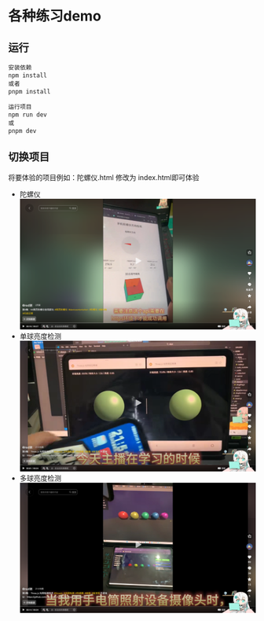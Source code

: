 # 各种练习demo
## 运行
```
安装依赖
npm install 
或者
pnpm install
```
```
运行项目
npm run dev
或
pnpm dev
```
## 切换项目
将要体验的项目例如：陀螺仪.html 修改为 index.html即可体验
- 陀螺仪
![陀螺仪](./imgs/陀螺仪.png)
- 单球亮度检测
![单球亮度检测](./imgs/单球亮度检测.png)
- 多球亮度检测
![多球亮度检测](./imgs/多球亮度检测.png)